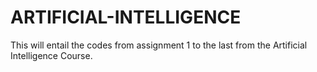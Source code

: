 # ARTIFICIAL-INTELLIGENCE
This will entail the codes from assignment 1 to the last from the Artificial Intelligence Course.
